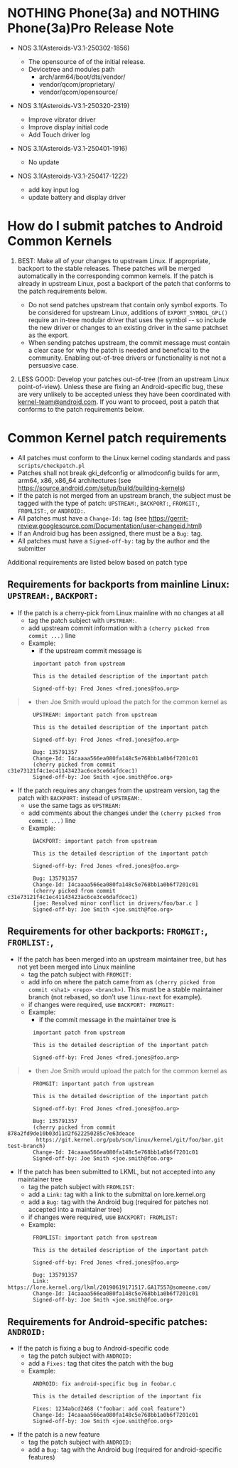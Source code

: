  # NOTHING Phone(3a) and NOTHING Phone(3a)Pro Release Note

- NOS 3.1(Asteroids-V3.1-250302-1856)
  - The opensource of of the initial release.
  - Devicetree and modules path
     - arch/arm64/boot/dts/vendor/
     - vendor/qcom/proprietary/
     - vendor/qcom/opensource/

- NOS 3.1(Asteroids-V3.1-250320-2319)
  - Improve vibrator driver
  - Improve display initial code
  - Add Touch driver log

- NOS 3.1(Asteroids-V3.1-250401-1916)
  - No update

- NOS 3.1(Asteroids-V3.1-250417-1222)
  - add key input log
  - update battery and display driver


# How do I submit patches to Android Common Kernels

1. BEST: Make all of your changes to upstream Linux. If appropriate, backport to the stable releases.
   These patches will be merged automatically in the corresponding common kernels. If the patch is already
   in upstream Linux, post a backport of the patch that conforms to the patch requirements below.
   - Do not send patches upstream that contain only symbol exports. To be considered for upstream Linux,
additions of `EXPORT_SYMBOL_GPL()` require an in-tree modular driver that uses the symbol -- so include
the new driver or changes to an existing driver in the same patchset as the export.
   - When sending patches upstream, the commit message must contain a clear case for why the patch
is needed and beneficial to the community. Enabling out-of-tree drivers or functionality is not
not a persuasive case.

2. LESS GOOD: Develop your patches out-of-tree (from an upstream Linux point-of-view). Unless these are
   fixing an Android-specific bug, these are very unlikely to be accepted unless they have been
   coordinated with kernel-team@android.com. If you want to proceed, post a patch that conforms to the
   patch requirements below.

# Common Kernel patch requirements

- All patches must conform to the Linux kernel coding standards and pass `scripts/checkpatch.pl`
- Patches shall not break gki_defconfig or allmodconfig builds for arm, arm64, x86, x86_64 architectures
(see  https://source.android.com/setup/build/building-kernels)
- If the patch is not merged from an upstream branch, the subject must be tagged with the type of patch:
`UPSTREAM:`, `BACKPORT:`, `FROMGIT:`, `FROMLIST:`, or `ANDROID:`.
- All patches must have a `Change-Id:` tag (see https://gerrit-review.googlesource.com/Documentation/user-changeid.html)
- If an Android bug has been assigned, there must be a `Bug:` tag.
- All patches must have a `Signed-off-by:` tag by the author and the submitter

Additional requirements are listed below based on patch type

## Requirements for backports from mainline Linux: `UPSTREAM:`, `BACKPORT:`

- If the patch is a cherry-pick from Linux mainline with no changes at all
    - tag the patch subject with `UPSTREAM:`.
    - add upstream commit information with a `(cherry picked from commit ...)` line
    - Example:
        - if the upstream commit message is
```
        important patch from upstream

        This is the detailed description of the important patch

        Signed-off-by: Fred Jones <fred.jones@foo.org>
```
>- then Joe Smith would upload the patch for the common kernel as
```
        UPSTREAM: important patch from upstream

        This is the detailed description of the important patch

        Signed-off-by: Fred Jones <fred.jones@foo.org>

        Bug: 135791357
        Change-Id: I4caaaa566ea080fa148c5e768bb1a0b6f7201c01
        (cherry picked from commit c31e73121f4c1ec41143423ac6ce3ce6dafdcec1)
        Signed-off-by: Joe Smith <joe.smith@foo.org>
```

- If the patch requires any changes from the upstream version, tag the patch with `BACKPORT:`
instead of `UPSTREAM:`.
    - use the same tags as `UPSTREAM:`
    - add comments about the changes under the `(cherry picked from commit ...)` line
    - Example:
```
        BACKPORT: important patch from upstream

        This is the detailed description of the important patch

        Signed-off-by: Fred Jones <fred.jones@foo.org>

        Bug: 135791357
        Change-Id: I4caaaa566ea080fa148c5e768bb1a0b6f7201c01
        (cherry picked from commit c31e73121f4c1ec41143423ac6ce3ce6dafdcec1)
        [joe: Resolved minor conflict in drivers/foo/bar.c ]
        Signed-off-by: Joe Smith <joe.smith@foo.org>
```

## Requirements for other backports: `FROMGIT:`, `FROMLIST:`,

- If the patch has been merged into an upstream maintainer tree, but has not yet
been merged into Linux mainline
    - tag the patch subject with `FROMGIT:`
    - add info on where the patch came from as `(cherry picked from commit <sha1> <repo> <branch>)`. This
must be a stable maintainer branch (not rebased, so don't use `linux-next` for example).
    - if changes were required, use `BACKPORT: FROMGIT:`
    - Example:
        - if the commit message in the maintainer tree is
```
        important patch from upstream

        This is the detailed description of the important patch

        Signed-off-by: Fred Jones <fred.jones@foo.org>
```
>- then Joe Smith would upload the patch for the common kernel as
```
        FROMGIT: important patch from upstream

        This is the detailed description of the important patch

        Signed-off-by: Fred Jones <fred.jones@foo.org>

        Bug: 135791357
        (cherry picked from commit 878a2fd9de10b03d11d2f622250285c7e63deace
         https://git.kernel.org/pub/scm/linux/kernel/git/foo/bar.git test-branch)
        Change-Id: I4caaaa566ea080fa148c5e768bb1a0b6f7201c01
        Signed-off-by: Joe Smith <joe.smith@foo.org>
```


- If the patch has been submitted to LKML, but not accepted into any maintainer tree
    - tag the patch subject with `FROMLIST:`
    - add a `Link:` tag with a link to the submittal on lore.kernel.org
    - add a `Bug:` tag with the Android bug (required for patches not accepted into
a maintainer tree)
    - if changes were required, use `BACKPORT: FROMLIST:`
    - Example:
```
        FROMLIST: important patch from upstream

        This is the detailed description of the important patch

        Signed-off-by: Fred Jones <fred.jones@foo.org>

        Bug: 135791357
        Link: https://lore.kernel.org/lkml/20190619171517.GA17557@someone.com/
        Change-Id: I4caaaa566ea080fa148c5e768bb1a0b6f7201c01
        Signed-off-by: Joe Smith <joe.smith@foo.org>
```

## Requirements for Android-specific patches: `ANDROID:`

- If the patch is fixing a bug to Android-specific code
    - tag the patch subject with `ANDROID:`
    - add a `Fixes:` tag that cites the patch with the bug
    - Example:
```
        ANDROID: fix android-specific bug in foobar.c

        This is the detailed description of the important fix

        Fixes: 1234abcd2468 ("foobar: add cool feature")
        Change-Id: I4caaaa566ea080fa148c5e768bb1a0b6f7201c01
        Signed-off-by: Joe Smith <joe.smith@foo.org>
```

- If the patch is a new feature
    - tag the patch subject with `ANDROID:`
    - add a `Bug:` tag with the Android bug (required for android-specific features)

